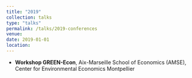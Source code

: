 ```yaml
---
title: "2019"
collection: talks
type: "talks"
permalink: /talks/2019-conferences
venue: 
date: 2019-01-01
location:
---
```


* **Workshop GREEN-Econ**, Aix-Marseille School of Economics (AMSE), Center for Environmental Economics Montpellier
